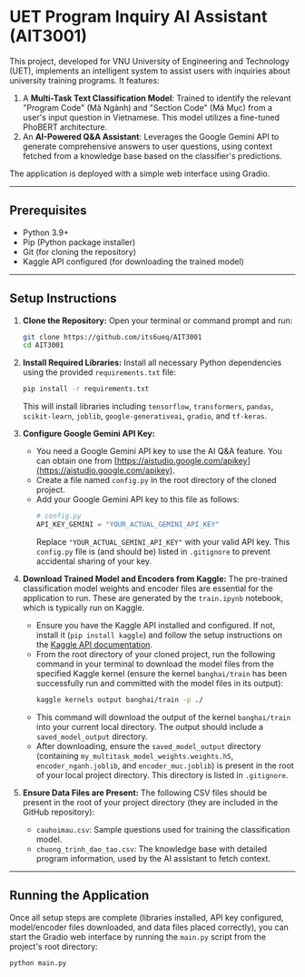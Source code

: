 # UET Program Inquiry AI Assistant (AIT3001)

This project, developed for VNU University of Engineering and Technology (UET), implements an intelligent system to assist users with inquiries about university training programs. It features:

1.  A **Multi-Task Text Classification Model**: Trained to identify the relevant "Program Code" (Mã Ngành) and "Section Code" (Mã Mục) from a user's input question in Vietnamese. This model utilizes a fine-tuned PhoBERT architecture.
2.  An **AI-Powered Q&A Assistant**: Leverages the Google Gemini API to generate comprehensive answers to user questions, using context fetched from a knowledge base based on the classifier's predictions.

The application is deployed with a simple web interface using Gradio.

---

## Prerequisites

* Python 3.9+
* Pip (Python package installer)
* Git (for cloning the repository)
* Kaggle API configured (for downloading the trained model)

---

## Setup Instructions

1.  **Clone the Repository:**
    Open your terminal or command prompt and run:
    ```bash
    git clone https://github.com/its6ueq/AIT3001
    cd AIT3001
    ```

2.  **Install Required Libraries:**
    Install all necessary Python dependencies using the provided `requirements.txt` file:
    ```bash
    pip install -r requirements.txt
    ```
    This will install libraries including `tensorflow`, `transformers`, `pandas`, `scikit-learn`, `joblib`, `google-generativeai`, `gradio`, and `tf-keras`.

3.  **Configure Google Gemini API Key:**
    * You need a Google Gemini API key to use the AI Q&A feature. You can obtain one from [https://aistudio.google.com/apikey](https://aistudio.google.com/apikey).
    * Create a file named `config.py` in the root directory of the cloned project.
    * Add your Google Gemini API key to this file as follows:
        ```python
        # config.py
        API_KEY_GEMINI = "YOUR_ACTUAL_GEMINI_API_KEY"
        ```
        Replace `"YOUR_ACTUAL_GEMINI_API_KEY"` with your valid API key. This `config.py` file is (and should be) listed in `.gitignore` to prevent accidental sharing of your key.

4.  **Download Trained Model and Encoders from Kaggle:**
    The pre-trained classification model weights and encoder files are essential for the application to run. These are generated by the `train.ipynb` notebook, which is typically run on Kaggle.

    * Ensure you have the Kaggle API installed and configured. If not, install it (`pip install kaggle`) and follow the setup instructions on the [Kaggle API documentation](https://www.kaggle.com/docs/api).
    * From the root directory of your cloned project, run the following command in your terminal to download the model files from the specified Kaggle kernel (ensure the kernel `banghai/train` has been successfully run and committed with the model files in its output):
        ```bash
        kaggle kernels output banghai/train -p ./
        ```
    * This command will download the output of the kernel `banghai/train` into your current local directory. The output should include a `saved_model_output` directory.
    * After downloading, ensure the `saved_model_output` directory (containing `my_multitask_model_weights.weights.h5`, `encoder_nganh.joblib`, and `encoder_muc.joblib`) is present in the root of your local project directory. This directory is listed in `.gitignore`.

5.  **Ensure Data Files are Present:**
    The following CSV files should be present in the root of your project directory (they are included in the GitHub repository):
    * `cauhoimau.csv`: Sample questions used for training the classification model.
    * `chuong_trinh_dao_tao.csv`: The knowledge base with detailed program information, used by the AI assistant to fetch context.

---

## Running the Application

Once all setup steps are complete (libraries installed, API key configured, model/encoder files downloaded, and data files placed correctly), you can start the Gradio web interface by running the `main.py` script from the project's root directory:

```bash
python main.py
